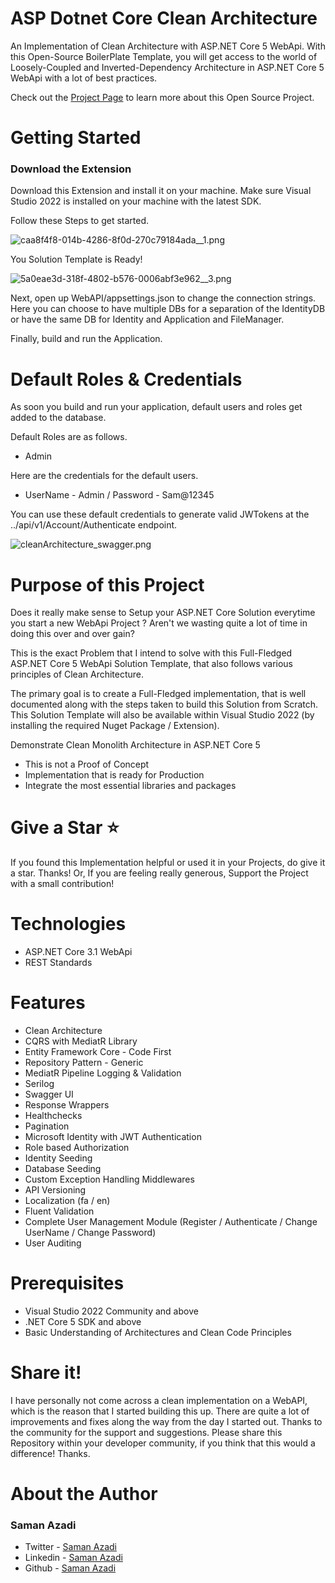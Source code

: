 # ASP Dotnet Core Clean Architecture

An Implementation of Clean Architecture with ASP.NET Core 5 WebApi. With this Open-Source BoilerPlate Template, you will get access to the world of Loosely-Coupled and Inverted-Dependency Architecture in ASP.NET Core 5 WebApi with a lot of best practices.

Check out the [Project Page](https://github.com/samanazadi1996/Sam.CleanArchitecture) to learn more about this Open Source Project.

# Getting Started

### Download the Extension

Download this Extension and install it on your machine. Make sure Visual Studio 2022 is installed on your machine with the latest SDK.

Follow these Steps to get started.

![caa8f4f8-014b-4286-8f0d-270c79184ada__1.png](https://samanazadi1996.gallerycdn.vsassets.io/extensions/samanazadi1996/aspdotnetcorecleanarchitecture/1.1/1692169776531/caa8f4f8-014b-4286-8f0d-270c79184ada__1.png)

You Solution Template is Ready!

![5a0eae3d-318f-4802-b576-0006abf3e962__3.png](https://samanazadi1996.gallerycdn.vsassets.io/extensions/samanazadi1996/aspdotnetcorecleanarchitecture/1.1/1692169776531/5a0eae3d-318f-4802-b576-0006abf3e962__3.png)

Next, open up WebAPI/appsettings.json to change the connection strings. Here you can choose to have multiple DBs for a separation of the IdentityDB or have the same DB for Identity and Application and FileManager.

Finally, build and run the Application.

# Default Roles & Credentials

As soon you build and run your application, default users and roles get added to the database.

Default Roles are as follows.
- Admin

Here are the credentials for the default users.
- UserName - Admin / Password - Sam@12345


You can use these default credentials to generate valid JWTokens at the ../api/v1/Account/Authenticate endpoint.

![cleanArchitecture_swagger.png](https://www.codewithmukesh.com/wp-content/uploads/2020/08/cleanArchitecture_swagger.png)

# Purpose of this Project
Does it really make sense to Setup your ASP.NET Core Solution everytime you start a new WebApi Project ? Aren't we wasting quite a lot of time in doing this over and over gain?

This is the exact Problem that I intend to solve with this Full-Fledged ASP.NET Core 5 WebApi Solution Template, that also follows various principles of Clean Architecture.

The primary goal is to create a Full-Fledged implementation, that is well documented along with the steps taken to build this Solution from Scratch. This Solution Template will also be available within Visual Studio 2022 (by installing the required Nuget Package / Extension).

Demonstrate Clean Monolith Architecture in ASP.NET Core 5
- This is not a Proof of Concept
- Implementation that is ready for Production
- Integrate the most essential libraries and packages

# Give a Star ⭐️

If you found this Implementation helpful or used it in your Projects, do give it a star. Thanks! Or, If you are feeling really generous, Support the Project with a small contribution!

# Technologies

- ASP.NET Core 3.1 WebApi
- REST Standards

# Features

- Clean Architecture
- CQRS with MediatR Library
- Entity Framework Core - Code First
- Repository Pattern - Generic
- MediatR Pipeline Logging & Validation
- Serilog
- Swagger UI
- Response Wrappers
- Healthchecks
- Pagination
- Microsoft Identity with JWT Authentication
- Role based Authorization
- Identity Seeding
- Database Seeding
- Custom Exception Handling Middlewares
- API Versioning
- Localization (fa / en)
- Fluent Validation
- Complete User Management Module (Register / Authenticate / Change UserName / Change Password)
- User Auditing

# Prerequisites

- Visual Studio 2022 Community and above
- .NET Core 5 SDK and above
- Basic Understanding of Architectures and Clean Code Principles

# Share it!

I have personally not come across a clean implementation on a WebAPI, which is the reason that I started building this up. There are quite a lot of improvements and fixes along the way from the day I started out. Thanks to the community for the support and suggestions. Please share this Repository within your developer community, if you think that this would a difference! Thanks.

# About the Author

### Saman Azadi
- Twitter - [Saman Azadi](https://twitter.com/intent/follow?screen_name=saman_azadi_)
- Linkedin - [Saman Azadi](https://www.linkedin.com/in/saman-azadi/)
- Github - [Saman Azadi](https://github.com/samanazadi1996)
